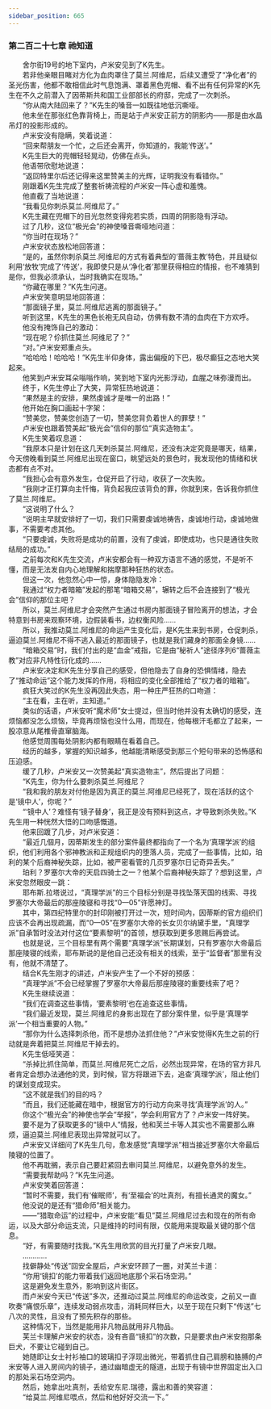 ```yaml
---
sidebar_position: 665
---
```

### 第二百二十七章 祂知道  


　　舍尔街19号的地下室内，卢米安见到了K先生。  
　　若非他亲眼目睹对方化为血肉罩住了莫兰.阿维尼，后续又遭受了“净化者”的圣光伤害，他都不敢相信此时气息饱满、罩着黑色兜帽、看不出有任何异常的K先生在不久之前潜入了因蒂斯共和国工业部部长的府邸，完成了一次刺杀。  
　　“你从南大陆回来了？”K先生的嗓音一如既往地低沉嘶哑。  
　　他未坐在那张红色靠背椅上，而是站于卢米安正前方的阴影内——那是由水晶吊灯的投影形成的。  
　　卢米安没有隐瞒，笑着说道：  
　　“回来帮朋友一个忙，之后还会离开，你知道的，我能‘传送’。”  
　　K先生巨大的兜帽轻轻晃动，仿佛在点头。  
　　他语带欣慰地说道：  
　　“返回特里尔后还记得来这里赞美主的光辉，证明我没有看错你。”  
　　刚跟着K先生完成了整套祈祷流程的卢米安一阵心虚和羞愧。  
　　他直截了当地说道：  
　　“我看见你刺杀莫兰.阿维尼了。”  
　　K先生藏在兜帽下的目光忽然变得宛若实质，四周的阴影隐有浮动。  
　　过了几秒，这位“极光会”的神使嗓音嘶哑地问道：  
　　“你当时在现场？”  
　　卢米安状态放松地回答道：  
　　“是的，虽然你刺杀莫兰.阿维尼的方式有着典型的‘蔷薇主教’特色，并且疑似利用‘放牧’完成了‘传送’，我即使只是从‘净化者’那里获得相应的情报，也不难猜到是你，但我必须承认，当时我确实在现场。”  
　　“你藏在哪里？”K先生问道。  
　　卢米安笑意明显地回答道：  
　　“那面镜子里，莫兰.阿维尼逃离的那面镜子。”  
　　听到这里，K先生的黑色长袍无风自动，仿佛有数不清的血肉在下方欢呼。  
　　他没有掩饰自己的激动：  
　　“现在呢？伱抓住莫兰.阿维尼了？”  
　　“对。”卢米安郑重点头。  
　　“哈哈哈！哈哈哈！”K先生半仰身体，露出偏瘦的下巴，极尽癫狂之态地大笑起来。  
　　他笑到卢米安耳朵嗡嗡作响，笑到地下室内光影浮动，血腥之味弥漫而出。  
　　终于，K先生停止了大笑，异常狂热地说道：  
　　“果然是主的安排，果然虔诚才是唯一的出路！”  
　　他开始在胸口画起十字架：  
　　“赞美您，赞美您创造了一切，赞美您背负着世人的罪孽！”  
　　卢米安也跟着赞美起“极光会”信仰的那位“真实造物主”。  
　　K先生笑着叹息道：  
　　“我原本只是计划在这几天刺杀莫兰.阿维尼，还没有决定究竟是哪天，结果，今天傍晚看到莫兰.阿维尼出现在窗口，眺望远处的景色时，我发现他的情绪和状态都有点不对。  
　　“我担心会有意外发生，仓促开启了行动，收获了一次失败。  
　　“我刚才正打算向主忏悔，背负起我应该背负的罪，你就到来，告诉我你抓住了莫兰.阿维尼。  
　　“这说明了什么？  
　　“说明主早就安排好了一切，我们只需要虔诚地祷告，虔诚地行动，虔诚地做事，不需要考虑其他。  
　　“只要虔诚，失败将是成功的前置，没有了虔诚，即使成功，也只是通往失败结局的成功。”  
　　之前每次和K先生交流，卢米安都会有一种双方语言不通的感觉，不是听不懂，而是无法发自内心地理解和揣摩那种狂热的状态。  
　　但这一次，他忽然心中一惊，身体隐隐发冷：  
　　我通过“权力者暗箱”发起的那笔“暗箱交易”，辗转之后不会连接到了“极光会”信仰的那位主吧？  
　　所以，莫兰.阿维尼才会突然产生通过书房内那面镜子冒险离开的想法，才会特意到书房来观察环境，边假装看书，边权衡风险……  
　　所以，我推动莫兰.阿维尼的命运产生变化后，是K先生来到书房，仓促刺杀，逼迫莫兰.阿维尼不得不逃入最近的那面镜子，也就是我们藏身的那面全身镜……  
　　“暗箱交易”时，我们付出的是“血金”戒指，它是由“秘祈人”途径序列6“蔷薇主教”对应非凡特性衍化成的……  
　　卢米安决定和K先生分享自己的感受，但他隐去了自身的恐惧情绪，隐去了“推动命运”这个能力发挥的作用，将相应的变化全部推给了“权力者的暗箱”。  
　　疯狂大笑过的K先生没再因此失态，用一种庄严狂热的口吻道：  
　　“主在看，主在听，主知道。”  
　　类似的话语，卢米安听“魔术师”女士提过，但当时他并没有太确切的感受，连烦恼都没怎么烦恼，毕竟再烦恼也没什么用，而现在，他每根汗毛都立了起来，一股凉意从尾椎骨直窜脑海。  
　　他感觉周围每处阴影内都有眼睛在看着自己。  
　　经历的越多，掌握的知识越多，他越能清晰感受到那三个短句带来的恐怖感和压迫感。  
　　缓了几秒，卢米安又一次赞美起“真实造物主”，然后提出了问题：  
　　“K先生，你为什么要刺杀莫兰.阿维尼？  
　　“我和我的朋友对付他是因为真正的莫兰.阿维尼已经死了，现在活跃的这个是‘镜中人’，你呢？”  
　　“‘镜中人’？难怪有‘镜子替身’，我正是没有预料到这点，才导致刺杀失败。”K先生用一种恍然大悟的口吻感慨道。  
　　他来回踱了几步，对卢米安道：  
　　“最近几個月，因蒂斯发生的部分案件最终都指向了一个名为‘真理学派’的组织，他们利用各个邪神教派和正规组织内的堕落人员，完成了一些事情，比如，珀利的某个后裔神秘失踪，比如，被严密看管的几页罗塞尔日记奇异丢失。”  
　　珀利？罗塞尔大帝的天启四骑士之一？他某个后裔神秘失踪了？想到这里，卢米安忽然眼皮一跳：  
　　耶布斯.拉塔说过，“真理学派”的三个目标分别是寻找坠落天国的线索、寻找罗塞尔大帝最后的那座陵寝和寻找“0—05”许愿神灯。  
　　其中，第四纪特里尔的封印刚被打开过一次，短时间内，因蒂斯的官方组织们应该不会再出现疏漏，而“0—05”在罗塞尔大帝的长女贝尔纳黛手里，“真理学派”自承暂时没法对付这位“要素黎明”的首领，想获取到更多恩赐后再尝试。  
　　也就是说，三个目标里有两个需要“真理学派”长期谋划，只有罗塞尔大帝最后那座陵寝的线索，耶布斯说的是他自己还没有相关的线索，至于“监督者”那里有没有，他就不清楚了。  
　　结合K先生刚才的讲述，卢米安产生了一个不好的预感：  
　　“真理学派”不会已经掌握了罗塞尔大帝最后那座陵寝的重要线索了吧？  
　　K先生继续说道：  
　　“我们在调查这些事情，‘要素黎明’也在追查这些事情。  
　　“我们最近发现，莫兰.阿维尼的身影出现在了部分案件里，似乎是‘真理学派’一个相当重要的人物。”  
　　“那你为什么选择刺杀他，而不是想办法抓住他？”卢米安觉得K先生之前的行动就是奔着把莫兰.阿维尼干掉去的。  
　　K先生低哑笑道：  
　　“杀掉比抓住简单，而莫兰.阿维尼死亡之后，必然出现异常，在场的官方非凡者肯定会想办法通他的灵，到时候，官方将跟进下去，追查‘真理学派’，阻止他们的谋划变成现实。  
　　“这不就是我们的目的吗？  
　　“而且，我们还能藏在暗中，根据官方的行动方向来寻找‘真理学派’的人。”  
　　你这个“极光会”的神使也学会“举报”，学会利用官方了？卢米安一阵好笑。  
　　要不是为了获取更多的“镜中人”情报，他和芙兰卡等人其实也不需要那么麻烦，逼迫莫兰.阿维尼表现出异常就可以了。  
　　卢米安又详细问了K先生几句，愈发感觉“真理学派”相当接近罗塞尔大帝最后陵寝的位置了。  
　　他不再耽搁，表示自己要赶紧回去审问莫兰.阿维尼，以避免意外的发生。  
　　“需要我帮助吗？”K先生问道。  
　　卢米安笑着回答道：  
　　“暂时不需要，我们有‘催眠师’，有‘至福会’的吐真剂，有擅长通灵的魔女。”  
　　他没说的是还有“猎命师”相关能力。  
　　——“猎取命运”的过程中，卢米安能“看见”莫兰.阿维尼过去和现在的所有命运，以及大部分命运支流，只是维持的时间有限，仅能用来提取最关键的那个信息。  
　　“好，有需要随时找我。”K先生用欣赏的目光打量了卢米安几眼。  
　　…………  
　　找僻静处“传送”回安全屋后，卢米安环顾了一圈，对芙兰卡道：  
　　“你用‘镜扣’的能力带着我们返回地底那个采石场空洞。”  
　　这是避免发生意外，影响到这片街区。  
　　而卢米安今天已“传送”多次，还推动过莫兰.阿维尼的命运改变，之前又一直吹奏“痛恨乐章”，连续发动弱点攻击，消耗同样巨大，以至于现在只剩下“传送”七八次的灵性，且没有了预先积存的那些。  
　　这种情况下，当然是能用非凡物品就用非凡物品。  
　　芙兰卡理解卢米安的状态，没有吝啬“镜扣”的次数，只是要求由卢米安抱那条巨犬，不要让它碰到自己。  
　　她随即让女士衬衫袖口的玻璃扣子浮现出微光，带着抓住自己肩膀和胳膊的卢米安等人进入房间内的镜子，通过幽暗虚无的隧道，出现于有镜中世界固定出入口的那处采石场空洞内。  
　　然后，她拿出吐真剂，丢给安东尼.瑞德，露出和善的笑容道：  
　　“给莫兰.阿维尼喂点，然后和他好好交流一下。”  

